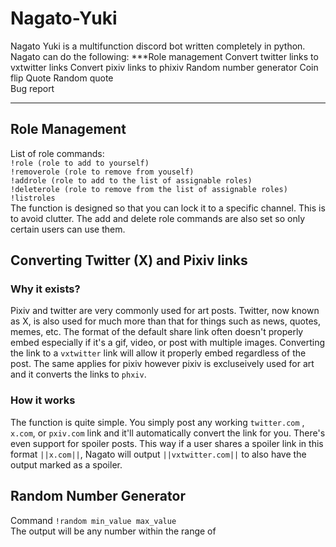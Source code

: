 # Nagato-Yuki
Nagato Yuki is a multifunction discord bot written completely in python. Nagato can do the following:
***Role management
Convert twitter links to vxtwitter links
Convert pixiv links to phixiv
Random number generator
Coin flip
Quote
Random quote  
Bug report
***
## Role Management
List of role commands:  
`!role (role to add to yourself)`  
`!removerole (role to remove from youself)`  
`!addrole (role to add to the list of assignable roles)`  
`!deleterole (role to remove from the list of assignable roles)`  
`!listroles`  
The function is designed so that you can lock it to a specific channel. This is to avoid clutter. The add and delete role commands are also set so only certain users can use them. 

## Converting Twitter (X) and Pixiv links

### Why it exists?

Pixiv and twitter are very commonly used for art posts. Twitter, now known as X, is also used for much more than that for things such as news, quotes, memes, etc. The format of the default share link often doesn't properly embed especially if it's a gif, video, or post with multiple images. Converting the link to a `vxtwitter` link will allow it properly embed regardless of the post. The same applies for pixiv however pixiv is excluseively used for art and it converts the links to `phxiv`. 

### How it works

The function is quite simple. You simply post any working `twitter.com` , `x.com`, or `pxiv.com` link and it'll automatically convert the link for you. There's even support for spoiler posts. This way if a user shares a spoiler link in this format `||x.com||`, Nagato will output `||vxtwitter.com||` to also have the output marked as a spoiler. 

## Random Number Generator

Command
`!random min_value max_value`  
The output will be any number within the range of 
